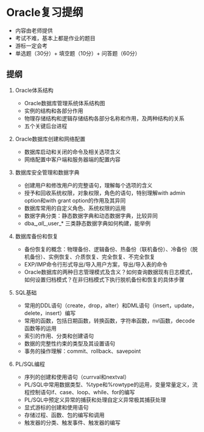 # Oracle复习提纲

* 内容由老师提供
* 考试不难，基本上都是作业的题目
* 游标一定会考
* 单选题（30分）+ 填空题（10分）+ 问答题（60分）

## 提纲

1. Oracle体系结构
   * Oracle数据库管理系统体系结构图
   * 实例的结构和各部分作用
   * 物理存储结构和逻辑存储结构各部分名称和作用，及两种结构的关系
   * 五个关键后台进程

2. Oracle数据库创建和网络配置
   * 数据库启动和关闭的命令及相关选项含义
   * 网络配置中客户端和服务器端的配置内容

3. 数据库安全管理和数据字典
   * 创建用户和修改用户的完整语句，理解每个选项的含义
   * 授予和回收系统权限，对象权限，角色的语句，特别理解with admin option和with grant option的作用及其异同
   * 数据库常用的自定义角色、系统权限的运用
   * 数据字典分类：静态数据字典和动态数据字典，比较异同
   * dba_*,all_*,user_* 三类静态数据字典如何构建，能举例

4. 数据库备份和恢复
   * 备份恢复的概念：物理备份、逻辑备份、热备份（联机备份）、冷备份（脱机备份）、实例恢复、介质恢复、完全恢复、不完全恢复
   * EXP/IMP命令行形式导出/导入用户方案，导出/导入表的命令
   * Oracle数据库的两种日志管理模式及含义？如何查询数据现有日志模式，如何设置归档模式？在非归档模式下执行脱机备份和恢复的具体步骤

5. SQL基础
   * 常用的DDL语句（create，drop，alter）和DML语句（insert，update，delete，insert）编写
   * 常用的函数，包括日期函数，转换函数，字符串函数，nvl函数，decode函数等的运用
   * 索引的作用、分类和创建语句
   * 数据的完整性约束的类型及其设置语句
   * 事务的操作理解：commit、rollback、savepoint

6. PL/SQL编程
   * 序列的创建和使用语句（currval和nextval）
   * PL/SQL中常用数据类型、%type和%rowtype的运用，变量常量定义，流程控制语句if、case、loop、while、for的编写
   * PL/SQL中预定义异常的捕获和处理自定义异常极其捕获处理
   * 显式游标的创建和使用语句
   * 存储过程、函数、包的编写和调用
   * 触发器的分类、触发事件、触发器的编写
